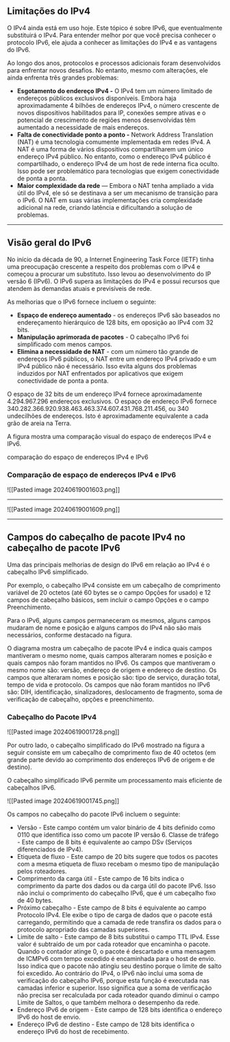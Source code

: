 ## Limitações do IPv4

O IPv4 ainda está em uso hoje. Este tópico é sobre IPv6, que eventualmente substituirá o IPv4. Para entender melhor por que você precisa conhecer o protocolo IPv6, ele ajuda a conhecer as limitações do IPv4 e as vantagens do IPv6.

Ao longo dos anos, protocolos e processos adicionais foram desenvolvidos para enfrentar novos desafios. No entanto, mesmo com alterações, ele ainda enfrenta três grandes problemas:

- **Esgotamento do endereço IPv4 -** O IPv4 tem um número limitado de endereços públicos exclusivos disponíveis. Embora haja aproximadamente 4 bilhões de endereços IPv4, o número crescente de novos dispositivos habilitados para IP, conexões sempre ativas e o potencial de crescimento de regiões menos desenvolvidas têm aumentado a necessidade de mais endereços.
- **Falta de conectividade ponto a ponto -** Network Address Translation (NAT) é uma tecnologia comumente implementada em redes IPv4. A NAT é uma forma de vários dispositivos compartilharem um único endereço IPv4 público. No entanto, como o endereço IPv4 público é compartilhado, o endereço IPv4 de um host de rede interna fica oculto. Isso pode ser problemático para tecnologias que exigem conectividade de ponta a ponta.
- **Maior complexidade da rede** — Embora o NAT tenha ampliado a vida útil do IPv4, ele só se destinava a ser um mecanismo de transição para o IPv6. O NAT em suas várias implementações cria complexidade adicional na rede, criando latência e dificultando a solução de problemas.

----

## Visão geral do IPv6

No início da década de 90, a Internet Engineering Task Force (IETF) tinha uma preocupação crescente a respeito dos problemas com o IPv4 e começou a procurar um substituto. Isso levou ao desenvolvimento do IP versão 6 (IPv6). O IPv6 supera as limitações do IPv4 e possui recursos que atendem às demandas atuais e previsíveis de rede.

As melhorias que o IPv6 fornece incluem o seguinte:

- **Espaço de endereço aumentado** - os endereços IPv6 são baseados no endereçamento hierárquico de 128 bits, em oposição ao IPv4 com 32 bits.
- **Manipulação aprimorada de pacotes** - O cabeçalho IPv6 foi simplificado com menos campos.
- **Elimina a necessidade de NAT** - com um número tão grande de endereços IPv6 públicos, o NAT entre um endereço IPv4 privado e um IPv4 público não é necessário. Isso evita alguns dos problemas induzidos por NAT enfrentados por aplicativos que exigem conectividade de ponta a ponta.

O espaço de 32 bits de um endereço IPv4 fornece aproximadamente 4.294.967.296 endereços exclusivos. O espaço de endereço IPv6 fornece 340.282.366.920.938.463.463.374.607.431.768.211.456, ou 340 undecilhões de endereços. Isto é aproximadamente equivalente a cada grão de areia na Terra.

A figura mostra uma comparação visual do espaço de endereços IPv4 e IPv6.

comparação do espaço de endereços IPv4 e IPv6

### Comparação de espaço de endereços IPv4 e IPv6

![[Pasted image 20240619001603.png]]

----

![[Pasted image 20240619001609.png]]

---

## Campos do cabeçalho de pacote IPv4 no cabeçalho de pacote IPv6

Uma das principais melhorias de design do IPv6 em relação ao IPv4 é o cabeçalho IPv6 simplificado.

Por exemplo, o cabeçalho IPv4 consiste em um cabeçalho de comprimento variável de 20 octetos (até 60 bytes se o campo Opções for usado) e 12 campos de cabeçalho básicos, sem incluir o campo Opções e o campo Preenchimento.

Para o IPv6, alguns campos permaneceram os mesmos, alguns campos mudaram de nome e posição e alguns campos do IPv4 não são mais necessários, conforme destacado na figura.

O diagrama mostra um cabeçalho de pacote IPv4 e indica quais campos mantiveram o mesmo nome, quais campos alteraram nomes e posição e quais campos não foram mantidos no IPv6. Os campos que mantiveram o mesmo nome são: versão, endereço de origem e endereço de destino. Os campos que alteraram nomes e posição são: tipo de serviço, duração total, tempo de vida e protocolo. Os campos que não foram mantidos no IPv6 são: DIH, identificação, sinalizadores, deslocamento de fragmento, soma de verificação de cabeçalho, opções e preenchimento.

### Cabeçalho do Pacote IPv4

![[Pasted image 20240619001728.png]]

Por outro lado, o cabeçalho simplificado do IPv6 mostrado na figura a seguir consiste em um cabeçalho de comprimento fixo de 40 octetos (em grande parte devido ao comprimento dos endereços IPv6 de origem e de destino).

O cabeçalho simplificado IPv6 permite um processamento mais eficiente de cabeçalhos IPv6.

![[Pasted image 20240619001745.png]]

Os campos no cabeçalho do pacote IPv6 incluem o seguinte: 
- Versão - Este campo contém um valor binário de 4 bits definido como 0110 que identifica isso como um pacote IP versão 6. Classe de tráfego - Este campo de 8 bits é equivalente ao campo DSv (Serviços diferenciados de IPv4). 
- Etiqueta de fluxo - Este campo de 20 bits sugere que todos os pacotes com a mesma etiqueta de fluxo recebam o mesmo tipo de manipulação pelos roteadores. 
- Comprimento da carga útil - Este campo de 16 bits indica o comprimento da parte dos dados ou da carga útil do pacote IPv6. Isso não inclui o comprimento do cabeçalho IPv6, que é um cabeçalho fixo de 40 bytes. 
- Próximo cabeçalho - Este campo de 8 bits é equivalente ao campo Protocolo IPv4. Ele exibe o tipo de carga de dados que o pacote está carregando, permitindo que a camada de rede transfira os dados para o protocolo apropriado das camadas superiores. 
- Limite de salto - Este campo de 8 bits substitui o campo TTL IPv4. Esse valor é subtraído de um por cada roteador que encaminha o pacote. Quando o contador atinge 0, o pacote é descartado e uma mensagem de ICMPv6 com tempo excedido é encaminhada para o host de envio. Isso indica que o pacote não atingiu seu destino porque o limite de salto foi excedido. Ao contrário do IPv4, o IPv6 nào inclui uma soma de verificação do cabeçalho IPv6, porque esta função é executada nas camadas inferior e superior. Isso significa que a soma de verificação não precisa ser recalculada por cada roteador quando diminui o campo Limite de Saltos, o que também melhora o desempenho da rede. 
- Endereço IPv6 de origem - Este campo de 128 bits identifica o endereço IPv6 do host de envio. 
- Endereço IPv6 de destino - Este campo de 128 bits identifica o endereço IPv6 do host de recebimento.